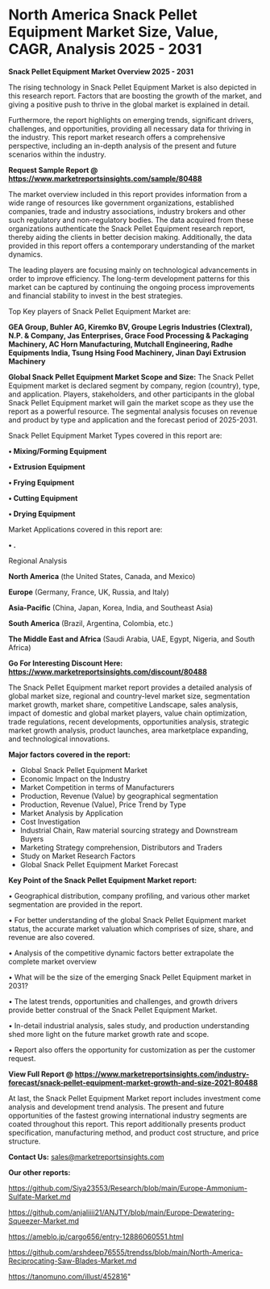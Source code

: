 # North America Snack Pellet Equipment Market Size, Value, CAGR, Analysis 2025 - 2031

<Strong> Snack Pellet Equipment Market Overview 2025 - 2031</strong>

The rising technology in Snack Pellet Equipment Market is also depicted in this research report. Factors that are boosting the growth of the market, and giving a positive push to thrive in the global market is explained in detail.

Furthermore, the report highlights on emerging trends, significant drivers, challenges, and opportunities, providing all necessary data for thriving in the industry. This report market research offers a comprehensive perspective, including an in-depth analysis of the present and future scenarios within the industry.

<strong>Request Sample Report @ <a href=https://www.marketreportsinsights.com/sample/80488>https://www.marketreportsinsights.com/sample/80488</a></strong>

The market overview included in this report provides information from a wide range of resources like government organizations, established companies, trade and industry associations, industry brokers and other such regulatory and non-regulatory bodies. The data acquired from these organizations authenticate the Snack Pellet Equipment research report, thereby aiding the clients in better decision making. Additionally, the data provided in this report offers a contemporary understanding of the market dynamics.

The leading players are focusing mainly on technological advancements in order to improve efficiency. The long-term development patterns for this market can be captured by continuing the ongoing process improvements and financial stability to invest in the best strategies.

Top Key players of Snack Pellet Equipment Market are:

<strong>GEA Group, Buhler AG, Kiremko BV, Groupe Legris Industries (Clextral), N.P. & Company, Jas Enterprises, Grace Food Processing & Packaging Machinery, AC Horn Manufacturing, Mutchall Engineering, Radhe Equipments India, Tsung Hsing Food Machinery, Jinan Dayi Extrusion Machinery</strong>

<strong><b>Global Snack Pellet Equipment Market Scope and Size:</b></strong>
The Snack Pellet Equipment market is declared segment by company, region (country), type, and application. Players, stakeholders, and other participants in the global Snack Pellet Equipment market will gain the market scope as they use the report as a powerful resource. The segmental analysis focuses on revenue and product by type and application and the forecast period of 2025-2031.

Snack Pellet Equipment Market Types covered in this report are:

<strong>• Mixing/Forming Equipment

• Extrusion Equipment

• Frying Equipment

• Cutting Equipment

• Drying Equipment</strong>

Market Applications covered in this report are:

<strong>• .</strong> 

Regional Analysis

<strong>North America</strong> (the United States, Canada, and Mexico)

<strong>Europe</strong> (Germany, France, UK, Russia, and Italy)

<strong>Asia-Pacific</strong> (China, Japan, Korea, India, and Southeast Asia)

<strong>South America</strong> (Brazil, Argentina, Colombia, etc.)

<strong>The Middle East and Africa</strong> (Saudi Arabia, UAE, Egypt, Nigeria, and South Africa)

<strong>Go For Interesting Discount Here: <a href=https://www.marketreportsinsights.com/discount/80488>https://www.marketreportsinsights.com/discount/80488</a></strong>

The Snack Pellet Equipment market report provides a detailed analysis of global market size, regional and country-level market size, segmentation market growth, market share, competitive Landscape, sales analysis, impact of domestic and global market players, value chain optimization, trade regulations, recent developments, opportunities analysis, strategic market growth analysis, product launches, area marketplace expanding, and technological innovations.

<strong><b>Major factors covered in the report:</b></strong>
<ul>
  <li>Global Snack Pellet Equipment Market </li>
  <li>Economic Impact on the Industry</li>
  <li>Market Competition in terms of Manufacturers</li>
  <li>Production, Revenue (Value) by geographical segmentation</li>
  <li>Production, Revenue (Value), Price Trend by Type</li>
  <li>Market Analysis by Application</li>
  <li>Cost Investigation</li>
  <li>Industrial Chain, Raw material sourcing strategy and Downstream Buyers</li>
  <li>Marketing Strategy comprehension, Distributors and Traders</li>
  <li>Study on Market Research Factors</li>
  <li>Global Snack Pellet Equipment Market Forecast</li>
</ul>

<strong><b>Key Point of the Snack Pellet Equipment Market report:</b></strong>

• Geographical distribution, company profiling, and various other market segmentation are provided in the report.

• For better understanding of the global Snack Pellet Equipment market status, the accurate market valuation which comprises of size, share, and revenue are also covered.

• Analysis of the competitive dynamic factors better extrapolate the complete market overview

• What will be the size of the emerging Snack Pellet Equipment market in 2031?

• The latest trends, opportunities and challenges, and growth drivers provide better construal of the Snack Pellet Equipment Market.

• In-detail industrial analysis, sales study, and production understanding shed more light on the future market growth rate and scope.

• Report also offers the opportunity for customization as per the customer request.

<strong><b>View Full Report @ <a href=https://www.marketreportsinsights.com/industry-forecast/snack-pellet-equipment-market-growth-and-size-2021-80488>https://www.marketreportsinsights.com/industry-forecast/snack-pellet-equipment-market-growth-and-size-2021-80488</a></b></strong>


At last, the Snack Pellet Equipment Market report includes investment come analysis and development trend analysis. The present and future opportunities of the fastest growing international industry segments are coated throughout this report. This report additionally presents product specification, manufacturing method, and product cost structure, and price structure.

<strong>Contact Us:</strong>
sales@marketreportsinsights.com

<strong>Our other reports:</strong>

<a href=https://github.com/Siya23553/Research/blob/main/Europe-Ammonium-Sulfate-Market.md>https://github.com/Siya23553/Research/blob/main/Europe-Ammonium-Sulfate-Market.md</a>

<a href=https://github.com/anjaliiii21/ANJTY/blob/main/Europe-Dewatering-Squeezer-Market.md>https://github.com/anjaliiii21/ANJTY/blob/main/Europe-Dewatering-Squeezer-Market.md</a>

<a href=https://ameblo.jp/cargo656/entry-12886060551.html>https://ameblo.jp/cargo656/entry-12886060551.html</a>

<a href=https://github.com/arshdeep76555/trendss/blob/main/North-America-Reciprocating-Saw-Blades-Market.md>https://github.com/arshdeep76555/trendss/blob/main/North-America-Reciprocating-Saw-Blades-Market.md</a>

<a href=https://tanomuno.com/illust/452816>https://tanomuno.com/illust/452816</a>"
